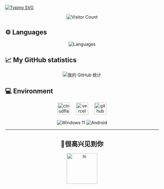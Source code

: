 <a href="https://git.io/typing-svg"><img src="https://readme-typing-svg.demolab.com?font=Signika+Negative&weight=600&size=36&pause=1000&color=39C5BB&center=true&width=1000&height=60&lines=Hi++there+%F0%9F%91%8B+Welcome+to+my+page%F0%9F%A5%B0+I'm+HatsuChuwu." alt="Typing SVG" /></a>

<p align="center">
  <img src="https://count.getloli.com/@chuwu?name=chuwu&theme=booru-lisu&padding=8&offset=0&align=top&scale=0.5&pixelated=1&darkmode=auto" alt="Visitor Count">
</p>

<h2>⚙️ Languages</h2>
<p align="center">
  <img src="https://github-readme-stats.vercel.app/api/top-langs/?username=Chuwu180&hide=Tex&card_width=560" alt="Languages"/>
</p>

<h2>📈 My GitHub statistics</h2>
<p align="center">
  <img src="https://github-readme-stats.vercel.app/api?username=Chuwu180&show_icons=true&theme=ambient_gradient&count_private=true" alt="我的 GitHub 统计"/>
</p>

<h2>💻 Environment</h2>

<div align="center">
  <img src="https://skillicons.dev/icons?i=cloudflare" height="40" alt="cloudflare logo"  />
  <img width="12" />
  <img src="https://skillicons.dev/icons?i=vercel" height="40" alt="vercel logo"  />
  <img width="12" />
  <img src="https://skillicons.dev/icons?i=github" height="40" alt="github logo"  />
</div>

<p></p>

<p align="center">
  <img src="https://img.shields.io/badge/Windows%2011-00BBFF?style=flat-square&logo=Windows&logoColor=FFFFFF&labelColor=00BBFF" alt="Windows 11"/>
  <img src="https://img.shields.io/badge/Android-00C000?style=flat-square&logo=android&logoColor=FFFFFF&labelColor=00C000" alt="Android"/>
</p>

---

<h2 align="center">🎉很高兴见到你</h2>


<div align="center">
    <img src="https://github.com/user-attachments/assets/b19d157a-dda4-4eba-b2e9-36cbc2eb1cd2" alt="hi" width="100" height="100">
</div>

